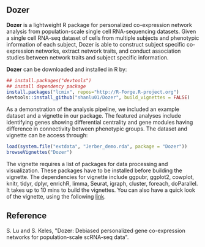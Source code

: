## Dozer
**Dozer** is a lightweight R package for personalized co-expression network analysis from population-scale single cell RNA-sequencing datasets. Given a single cell RNA-seq dataset of cells from multiple subjects and phenotypic information of each subject, Dozer is able to construct subject specific co-expression networks, extract network traits, and conduct association studies between network traits and subject specific information.

**Dozer** can be downloaded and installed in R by: 

```r
## install.packages("devtools")
## install dependency package
install.packages("lcmix", repos="http://R-Forge.R-project.org")
devtools::install_github("shanlu01/Dozer", build_vignettes = FALSE)
```
As a demonstration of the analysis pipeline, we included an example dataset and a vignette in our package. The featured analyses include identifying genes showing differential centrality and gene modules having difference in connectivity between phenotypic groups.  The dataset and vignette can be access through:
```r
load(system.file("extdata", "Jerber_demo.rda", package = "Dozer"))
browseVignettes("Dozer")
```
The vignette requires a list of packages for data processing and visualization. These packages have to be installed before building the vignette.
The dependencies for vignette include ggpubr, ggplot2, cowplot, knitr, tidyr, dplyr, enrichR, limma, Seurat, igraph, cluster, foreach, doParallel. It takes up to 10 mins to build the vignettes. You can also have a quick look of the vignette, using the following [link](https://htmlpreview.github.io/?https://github.com/shanlu01/Dozer/blob/main/vignettes/introduction.html).

## Reference
S. Lu and S. Keles, "Dozer: Debiased personalized gene co-expression networks for population-scale scRNA-seq data".
